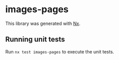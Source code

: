 # images-pages

This library was generated with [Nx](https://nx.dev).

## Running unit tests

Run `nx test images-pages` to execute the unit tests.
